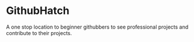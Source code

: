 # GithubHatch
A one stop location to beginner githubbers to see professional projects and contribute to their projects.

